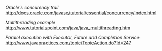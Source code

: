 *Oracle's concurency trail*  
http://docs.oracle.com/javase/tutorial/essential/concurrency/index.html

*Multithreading example*
http://www.tutorialspoint.com/java/java_multithreading.htm

*Paralel execution with Executor, Future and Completion Service*
http://www.javapractices.com/topic/TopicAction.do?Id=247
